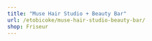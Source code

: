 ```yaml
---
title: "Muse Hair Studio + Beauty Bar"
url: /etobicoke/muse-hair-studio-beauty-bar/
shop: Friseur
---
```

